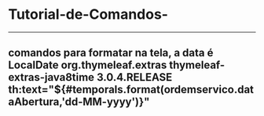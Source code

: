# Tutorial-de-Comandos-

------------------------------------------------------------------------------------------------
comandos para formatar na tela, a data é LocalDate
<dependency>
    <groupId>org.thymeleaf.extras</groupId>
    <artifactId>thymeleaf-extras-java8time</artifactId>
    <version>3.0.4.RELEASE</version>
</dependency>
th:text="${#temporals.format(ordemservico.dataAbertura,'dd-MM-yyyy')}"
------------------------------------------------------------------------------------------------
